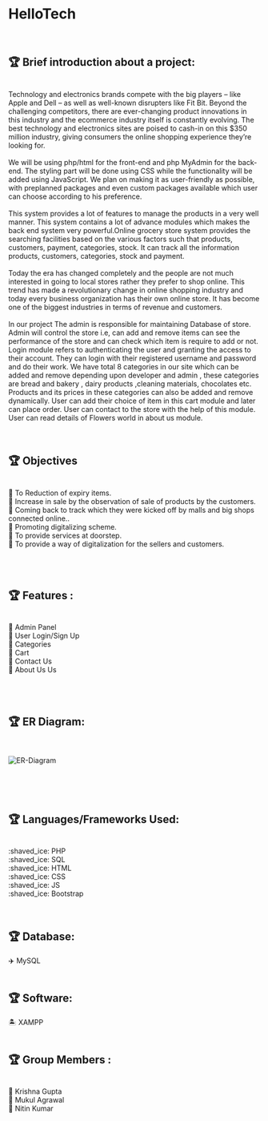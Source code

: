  # HelloTech

<br>
 
 ## :trophy: Brief introduction about a project:
<br>
Technology and electronics brands compete with the big players – like Apple and Dell – as well as well-known disrupters like Fit Bit. Beyond the challenging competitors, there are ever-changing product innovations in this industry and the ecommerce industry itself is constantly evolving. The best technology and electronics sites are poised to cash-in on this $350 million industry, giving consumers the online shopping experience they’re looking for.
<br><br> 
We will be using php/html for the front-end and php MyAdmin for the back-end. The
styling part will be done using CSS while the functionality will be added using JavaScript. We
plan on making it as user-friendly as possible, with preplanned packages and even custom
packages available which user can choose according to his preference.
<br><br>
This system provides a lot of features to manage the products in a very well manner. This system contains a lot of advance modules which makes the back end system very powerful.Online grocery store system provides the searching facilities based on the various factors such that products, customers, payment, categories, stock. It can track all the information products, customers, categories, stock and payment.
 <br><br>
 Today the era has changed completely and the people are not much interested in going to local stores rather they prefer to shop online. This trend has made a revolutionary change in online shopping industry and today every business organization has their own online store. It has become one of the biggest industries in terms of revenue and customers.
<br><br>
In our project The admin is responsible for maintaining Database of store. Admin will control the store i.e, can add and remove items can see the performance of the store and can check which item is require to add or not. Login module refers to authenticating the user and granting the access to their account. They can login with their registered username and password and do their work. We have total 8 categories in our site which can be added and remove depending upon developer and admin , these categories are bread and bakery , dairy products ,cleaning materials, chocolates etc. Products and its prices in these categories can also be added and remove dynamically. User can add their choice of item in this cart module and later can place order. User can contact to the store with the help of this module. User can read details of Flowers world in about us module.
<br><br><br>

## :trophy: Objectives
<br>
📗 To Reduction of expiry items. <br>
📗 Increase in sale by the observation of sale of products by the customers. <br>
📗 Coming back to track which they were kicked off by malls and big shops connected online.. <br>
📗 Promoting digitalizing scheme. <br>
📗 To provide services at doorstep. <br>
📗 To provide a way of digitalization for the sellers and customers. <br>
<br><br><br>

## :trophy: Features :
<br>
📘 Admin Panel <br>
📘 User Login/Sign Up <br>
📘 Categories <br>
📘 Cart <br>
📘 Contact Us <br>
📘 About Us Us <br>
<br><br><br>

## :trophy: ER Diagram:
<br>
<p align="center">
 
![ER-Diagram](https://github.com/krishnaguptaa/The-Grocers-Market/blob/main/erdiagram.png)

</p>
<br><br><br>

## :trophy: Languages/Frameworks Used:
<br>
:shaved_ice: PHP<br>
:shaved_ice: SQL<br>
:shaved_ice: HTML<br>
:shaved_ice: CSS<br>
:shaved_ice: JS<br>
:shaved_ice: Bootstrap<br>
<br><br>

## :trophy: Database: <br>
:airplane: MySQL
<br><br>

## :trophy: Software: <br>
:desert_island: XAMPP 
<br><br>

## :trophy: Group Members :
<br>
📘 Krishna Gupta <br>
📘 Mukul Agrawal <br>
📘 Nitin Kumar <br>
